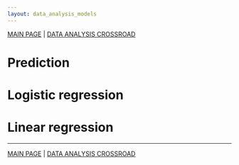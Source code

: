 ```yaml
---
layout: data_analysis_models
---
```


[MAIN PAGE](https://soukupmarek-edin.github.io/) | [DATA ANALYSIS CROSSROAD](https://soukupmarek-edin.github.io/data_analysis/data_analysis_main.html)

# Prediction

# Logistic regression

# Linear regression

* * *

[MAIN PAGE](https://soukupmarek-edin.github.io/) | [DATA ANALYSIS CROSSROAD](https://soukupmarek-edin.github.io/data_analysis/data_analysis_main.html)
